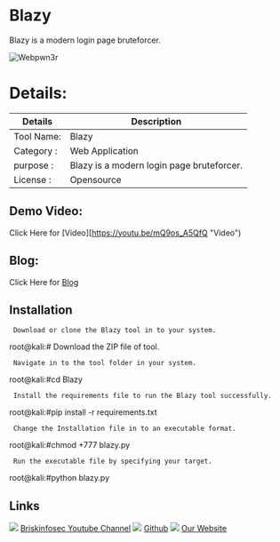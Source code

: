 Blazy
============
 Blazy is a modern login page bruteforcer.

![Webpwn3r](https://www.briskinfosec.com//assets/tooloftheday/Copy_of_Briskinfosec_TOD_Latest_samples_9.jpg)

Details:
============
|  Details | Description   |
| ------------ | ------------ |
|Tool Name:| Blazy |
|Category :| Web Application|
|purpose  :|  Blazy is a modern login page bruteforcer. |
|License  :| Opensource

Demo Video:
-----------------
Click Here for [Video][https://youtu.be/mQ9os_A5QfQ "Video")

Blog: 
--------------
Click Here for [Blog](https://www.briskinfosec.com/tooloftheday/toolofthedaydetail/Blazy"Blog")

Installation
----------------
     Download or clone the Blazy tool in to your system.

root@kali:# Download the ZIP file of tool.

     Navigate in to the tool folder in your system.

root@kali:#cd Blazy

     Install the requirements file to run the Blazy tool successfully.

root@kali:#pip install -r requirements.txt

     Change the Installation file in to an executable format.

root@kali:#chmod +777 blazy.py

     Run the executable file by specifying your target.

root@kali:#python blazy.py
     
Links
----------------
![ ](https://img.icons8.com/color/15/000000/youtube-play.png) [Briskinfosec Youtube Channel](https://www.youtube.com/channel/UCcPmqqYETcO_7-6p_uUsF1w "Briskinfosec Youtube Channel")
 ![ ](https://img.icons8.com/glyph-neue/15/000000/github.png) [Github](https://github.com/briskinfosec "Github") 
![ ](https://img.icons8.com/ios/15/000000/internet--v2.png) [Our Website](https://www.briskinfosec.com/ "Our Website")
